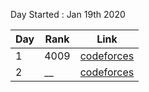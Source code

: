 Day Started : Jan 19th 2020

Day | Rank | Link
----|------|-----|
1 | 4009 | [codeforces](https://codeforces.com/contest/1293/standings/page/21) |
2 | __ | [codeforces]()|